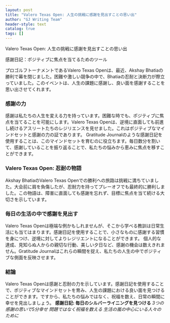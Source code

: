 ```yaml
---
layout: post
title: "Valero Texas Open: 人生の挑戦に感謝を見出すことの思い出"
author: "GJ Writing Team"
header-style: text
catalog: true
tags: []
---
```


Valero Texas Open: 人生の挑戦に感謝を見出すことの思い出

感謝日記：ポジティブに焦点を当てるためのツール

プロゴルフトーナメントであるValero Texas Openは、最近、Akshay Bhatiaの勝利で幕を閉じました。困難や激しい競争の中で、Bhatiaの忍耐と決断力が際立っていました。このイベントは、人生の課題に感謝し、良い面を感謝することを思い出させてくれます。
### 感謝の力
感謝は私たちの人生を変える力を持っています。困難な時でも、ポジティブに焦点を当てることを可能にします。Valero Texas Openは、逆境に直面しても前進し続けるアスリートたちのレジリエンスを見せました。これはポジティブなマインドセットと感謝の力の証であります。
Gratitude Journalのような感謝日記を使用することは、このマインドセットを育むのに役立ちます。毎日数分を割いて、感謝していることを振り返ることで、私たちの悩みから恵みに焦点を移すことができます。
### Valero Texas Open: 忍耐の物語
Akshay BhatiaのValero Texas Openでの勝利への旅路は挑戦に満ちていました。大会前に肩を負傷したが、忍耐力を持ってプレーオフでも最終的に勝利しました。この物語は、障害に直面しても感謝を忘れず、目標に焦点を当て続ける大切さを示しています。
### 毎日の生活の中で感謝を見出す
Valero Texas Openは極端な例かもしれませんが、そこから学べる教訓は日常生活にも当てはまります。感謝日記を使用することで、小さなものに感謝する習慣を身につけ、逆境に対してよりレジリエントになることができます。
個人的な達成、見知らぬ人からの親切な行動、美しい夕日など、感謝の機会は数えきれません。Gratitude Journalはこれらの瞬間を捉え、私たちの人生の中でポジティブな側面を反映させます。
### 結論
Valero Texas Openは感謝と忍耐の力を示しています。感謝日記を使用することで、ポジティブなマインドセットを育み、人生の課題における良い面を見つけることができます。ですから、私たちの悩みではなく、祝福を数え、日常の瞬間に幸せを見出しましょう。
**感謝日記: 毎日のシルバーライニングを見つける**
*3つの感謝の思いで5分幸せ*
*問題ではなく祝福を数える*
*生活の嵐の中心にいる人々のために*